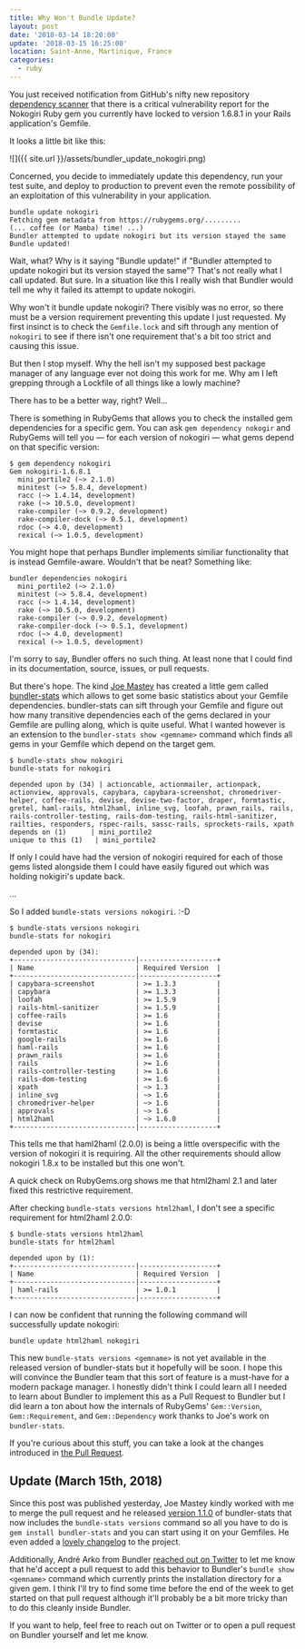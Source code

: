 ```yaml
---
title: Why Won't Bundle Update?
layout: post
date: '2018-03-14 18:20:00'
update: '2018-03-15 16:25:00'
location: Saint-Anne, Martinique, France
categories:
  - ruby
---
```


You just received notification from GitHub's nifty new repository
[dependency scanner][4] that there is a critical vulnerability report for
the Nokogiri Ruby gem you currently have locked to version 1.6.8.1 in
your Rails application's Gemfile.

It looks a little bit like this:

![]({{ site.url }}/assets/bundler_update_nokogiri.png)

Concerned, you decide to immediately update this dependency, run your
test suite, and deploy to production to prevent even the remote
possibility of an exploitation of this vulnerability in your application.

```
bundle update nokogiri
Fetching gem metadata from https://rubygems.org/.........
(... coffee (or Mamba) time! ...)
Bundler attempted to update nokogiri but its version stayed the same
Bundle updated!
```

Wait, what? Why is it saying "Bundle update!" if "Bundler attempted to
update nokogiri but its version stayed the same"? That's not really
what I call updated. But sure. In a situation like this I really wish
that Bundler would tell me why it failed its attempt to update nokogiri.

Why won't it bundle update nokogiri? There visibly was no error, so
there must be a version requirement preventing this update I just
requested. My first insinct is to check the `Gemfile.lock` and sift
through any mention of `nokogiri` to see if there isn't one requirement
that's a bit too strict and causing this issue.

But then I stop myself. Why the hell isn't my supposed best package
manager of any language ever not doing this work for me. Why am I left
grepping through a Lockfile of all things like a lowly machine?

There has to be a better way, right? Well...

There is something in RubyGems that allows you to check the installed
gem dependencies for a specific gem. You can ask `gem dependency nokogir`
and RubyGems will tell you — for each version of nokogiri — what gems
depend on that specific version:

```
$ gem dependency nokogiri
Gem nokogiri-1.6.8.1
  mini_portile2 (~> 2.1.0)
  minitest (~> 5.8.4, development)
  racc (~> 1.4.14, development)
  rake (~> 10.5.0, development)
  rake-compiler (~> 0.9.2, development)
  rake-compiler-dock (~> 0.5.1, development)
  rdoc (~> 4.0, development)
  rexical (~> 1.0.5, development)
```

You might hope that perhaps Bundler implements similiar functionality
that is instead Gemfile-aware. Wouldn't that be neat? Something like:

```
bundler dependencies nokogiri
  mini_portile2 (~> 2.1.0)
  minitest (~> 5.8.4, development)
  racc (~> 1.4.14, development)
  rake (~> 10.5.0, development)
  rake-compiler (~> 0.9.2, development)
  rake-compiler-dock (~> 0.5.1, development)
  rdoc (~> 4.0, development)
  rexical (~> 1.0.5, development)
```

I'm sorry to say, Bundler offers no such thing. At least none that I
could find in its documentation, source, issues, or pull requests.

But there's hope. The kind [Joe Mastey][3] has created a little gem called
[bundler-stats][1] which allows to get some basic statistics about your
Gemfile dependencies. bundler-stats can sift through your Gemfile and
figure out how many transitive dependencies each of the gems declared
in your Gemfile are pulling along, which is quite useful. What I wanted
however is an extension to the `bundler-stats show <gemname>` command
which finds all gems in your Gemfile which depend on the target gem.

```
$ bundle-stats show nokogiri
bundle-stats for nokogiri

depended upon by (34) | actioncable, actionmailer, actionpack,
actionview, approvals, capybara, capybara-screenshot, chromedriver-
helper, coffee-rails, devise, devise-two-factor, draper, formtastic,
gretel, haml-rails, html2haml, inline_svg, loofah, prawn_rails, rails,
rails-controller-testing, rails-dom-testing, rails-html-sanitizer,
railties, responders, rspec-rails, sassc-rails, sprockets-rails, xpath
depends on (1)      | mini_portile2
unique to this (1)   | mini_portile2
```

If only I could have had the version of nokogiri required for each of
those gems listed alongside them I could have easily figured out which
was holding nokigiri's update back.

...

So I added `bundle-stats versions nokogiri`. :-D

```
$ bundle-stats versions nokogiri
bundle-stats for nokogiri

depended upon by (34):
+------------------------------|-------------------+
| Name                         | Required Version  |
+------------------------------|-------------------+
| capybara-screenshot          | >= 1.3.3          |
| capybara                     | >= 1.3.3          |
| loofah                       | >= 1.5.9          |
| rails-html-sanitizer         | >= 1.5.9          |
| coffee-rails                 | >= 1.6            |
| devise                       | >= 1.6            |
| formtastic                   | >= 1.6            |
| google-rails                 | >= 1.6            |
| haml-rails                   | >= 1.6            |
| prawn_rails                  | >= 1.6            |
| rails                        | >= 1.6            |
| rails-controller-testing     | >= 1.6            |
| rails-dom-testing            | >= 1.6            |
| xpath                        | ~> 1.3            |
| inline_svg                   | ~> 1.6            |
| chromedriver-helper          | ~> 1.6            |
| approvals                    | ~> 1.6            |
| html2haml                    | ~> 1.6.0          |
+------------------------------|-------------------+
```

This tells me that haml2haml (2.0.0) is being a little overspecific
with the version of nokogiri it is requiring. All the other requirements
should allow nokogiri 1.8.x to be installed but this one won't.

A quick check on RubyGems.org shows me that html2haml 2.1 and later
fixed this restrictive requirement.

After checking `bundle-stats versions html2haml`, I don't see a specific
requirement for html2haml 2.0.0:

```
$ bundle-stats versions html2haml
bundle-stats for html2haml

depended upon by (1):
+------------------------------|-------------------+
| Name                         | Required Version  |
+------------------------------|-------------------+
| haml-rails                   | >= 1.0.1          |
+------------------------------|-------------------+
```

I can now be confident that running the following command will
successfully update nokogiri:

```
bundle update html2haml nokogiri
```

This new `bundle-stats versions <gemname>` is not yet available in the
released version of bundler-stats but it hopefully will be soon. I hope
this will convince the Bundler team that this sort of feature is a
must-have for a modern package manager. I honestly didn't think I could
learn all I needed to learn about Bundler to implement this as a Pull
Request to Bundler but I did learn a ton about how the internals of
RubyGems' `Gem::Version`, `Gem::Requirement`, and `Gem::Dependency`
work thanks to Joe's work on `bundler-stats`.

If you're curious about this stuff, you can take a look at the changes
introduced in [the Pull Request][2].

## Update (March 15th, 2018)
Since this post was published yesterday, Joe Mastey kindly worked with
me to merge the pull request and he released [version 1.1.0][6] of
bundler-stats that now includes the `bundle-stats versions` command so
all you have to do is `gem install bundler-stats` and you can start
using it on your Gemfiles. He even added a [lovely changelog][7] to the
project.

Additionally, André Arko from Bundler [reached out on Twitter][5] to let
me know that he'd accept a pull request to add this behavior to Bundler's
`bundle show <gemname>` command which currently prints the installation
directory for a given gem. I think I'll try to find some time before the
end of the week to get started on that pull request although it'll
probably be a bit more tricky than to do this cleanly inside Bundler.

If you want to help, feel free to reach out on Twitter or to open a
pull request on Bundler yourself and let me know.

[1]: https://github.com/jmmastey/bundler-stats
[2]: https://github.com/jmmastey/bundler-stats/pull/1
[3]: http://josephmastey.com/
[4]: https://blog.github.com/2017-11-16-introducing-security-alerts-on-github/
[5]: https://twitter.com/indirect/status/974343146430595072
[6]: https://rubygems.org/gems/bundler-stats/versions/1.1.0
[7]: https://github.com/jmmastey/bundler-stats/blob/master/CHANGELOG.md#added
